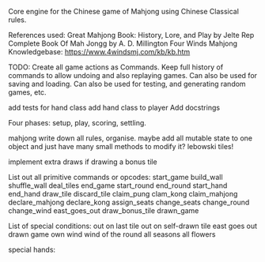 Core engine for the Chinese game of Mahjong using Chinese Classical rules.

References used:
Great Mahjong Book: History, Lore, and Play by Jelte Rep
Complete Book Of Mah Jongg by A. D. Millington
Four Winds Mahjong Knowledgebase: https://www.4windsmj.com/kb/kb.htm


TODO:
Create all game actions as Commands.
Keep full history of commands to allow undoing and also replaying games. Can also be used for saving and loading.
Can also be used for testing, and generating random games, etc.

add tests for hand class
add hand class to player
Add docstrings

Four phases: setup, play, scoring, settling.

mahjong write down all rules, organise.
maybe add all mutable state to one object and just have many small methods to modify it?
lebowski tiles!

implement extra draws if drawing a bonus tile

List out all primitive commands or opcodes:
start_game
build_wall
shuffle_wall
deal_tiles
end_game
start_round
end_round
start_hand
end_hand
draw_tile
discard_tile
claim_pung
clam_kong
claim_mahjong
declare_mahjong
declare_kong
assign_seats
change_seats
change_round
change_wind
east_goes_out
draw_bonus_tile
drawn_game

List of special conditions:
out on last tile
out on self-drawn tile
east goes out
drawn game
own wind
wind of the round
all seasons
all flowers

special hands:
